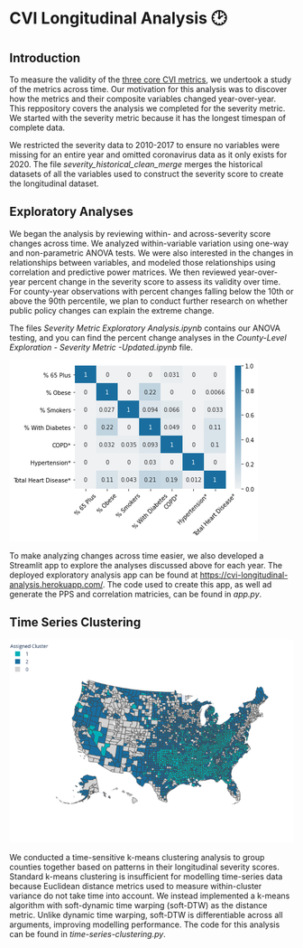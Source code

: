 # CVI Longitudinal Analysis 🕑

## Introduction
To measure the validity of the [three core CVI metrics](https://github.com/community-insight-impact/covid_community_vulnerability), we undertook a study of the metrics across time. Our motivation for this analysis was to discover how the metrics and their composite variables changed year-over-year. This reppository covers the analysis we completed for the severity metric. We started with the severity metric because it has the longest timespan of complete data.

We restricted the severity data to 2010-2017 to ensure no variables were missing for an entire year and omitted coronavirus data as it only exists for 2020. The file *severity_historical_clean_merge* merges the historical datasets of all the variables used to construct the severity score to create the longitudinal dataset. 

## Exploratory Analyses
We began the analysis by reviewing within- and across-severity score changes across time. We analyzed within-variable variation using one-way and non-parametric ANOVA tests.  We were also interested in the changes in relationships between variables, and modeled those relationships using correlation and predictive power matrices. We then reviewed year-over-year percent change in the severity score to assess its validity over time. For county-year observations with percent changes falling below the 10th or above the 90th percentile, we plan to conduct further research on whether public policy changes can explain the extreme change. 

The files *Severity Metric Exploratory Analysis.ipynb* contains our ANOVA testing, and you can find the percent change analyses in the *County-Level Exploration - Severity Metric -Updated.ipynb* file. 

![Longitudinal PPS Matrix](https://github.com/community-insight-impact/longitudinal_metrics/blob/main/pps.png)

To make analyzing changes across time easier, we also developed a Streamlit app to explore the analyses discussed above for each year. The deployed exploratory analysis app can be found at https://cvi-longitudinal-analysis.herokuapp.com/. The code used to create this app, as well ad generate the PPS and correlation matricies, can be found in *app.py*.

## Time Series Clustering

![Time Series Clusters by County](https://github.com/community-insight-impact/longitudinal_metrics/blob/main/clusters-map.png)

We conducted a time-sensitive k-means clustering analysis to group counties together based on patterns in their longitudinal severity scores. Standard k-means clustering is insufficient for modelling time-series data because Euclidean distance metrics used to measure within-cluster variance do not take time into account. We instead implemented a k-means algorithm with soft-dynamic time warping (soft-DTW) as the distance metric. Unlike dynamic time warping, soft-DTW is differentiable across all arguments, improving modelling performance. The code for this analysis can be found in *time-series-clustering.py*.

